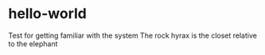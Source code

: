 # hello-world
Test for getting familiar with the system
The rock hyrax is the closet relative to the elephant

